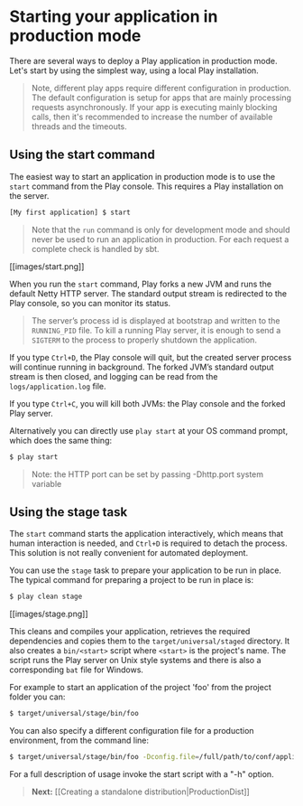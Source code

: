 <!--- Copyright (C) 2009-2013 Typesafe Inc. <http://www.typesafe.com> -->
# Starting your application in production mode

There are several ways to deploy a Play application in production mode. Let's start by using the simplest way, using a local Play installation.

> Note, different play apps require different configuration in production. The default configuration is setup for apps that are mainly processing requests asynchronously. If your app is executing mainly blocking calls, then it's recommended to increase the number of available threads and the timeouts.

## Using the start command

The easiest way to start an application in production mode is to use the `start` command from the Play console. This requires a Play installation on the server.

```bash
[My first application] $ start
```

> Note that the `run` command is only for development mode and should never be used to run an application in production. For each request a complete check is handled by sbt.

[[images/start.png]]

When you run the `start` command, Play forks a new JVM and runs the default Netty HTTP server. The standard output stream is redirected to the Play console, so you can monitor its status.

> The server’s process id is displayed at bootstrap and written to the `RUNNING_PID` file. To kill a running Play server, it is enough to send a `SIGTERM` to the process to properly shutdown the application.

If you type `Ctrl+D`, the Play console will quit, but the created server process will continue running in background. The forked JVM’s standard output stream is then closed, and logging can be read from the `logs/application.log` file.

If you type `Ctrl+C`, you will kill both JVMs: the Play console and the forked Play server. 

Alternatively you can directly use `play start` at your OS command prompt, which does the same thing:

```bash
$ play start
```

> Note: the HTTP port can be set by passing -Dhttp.port system variable

## Using the stage task

The `start` command starts the application interactively, which means that human interaction is needed, and `Ctrl+D` is required to detach the process. This solution is not really convenient for automated deployment.

You can use the `stage` task to prepare your application to be run in place. The typical command for preparing a project to be run in place is:

```bash
$ play clean stage
```
[[images/stage.png]]

This cleans and compiles your application, retrieves the required dependencies and copies them to the `target/universal/staged` directory. It also creates a `bin/<start>` script where `<start>` is the project's name. The script runs the Play server on Unix style systems and there is also a corresponding `bat` file for Windows.

For example to start an application of the project 'foo' from the project folder you can:

```bash
$ target/universal/stage/bin/foo
```

You can also specify a different configuration file for a production environment, from the command line:

```bash
$ target/universal/stage/bin/foo -Dconfig.file=/full/path/to/conf/application-prod.conf
```

For a full description of usage invoke the start script with a "-h" option.

> **Next:** [[Creating a standalone distribution|ProductionDist]]